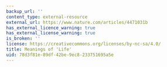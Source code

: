 ```yaml
---
backup_url: ''
content_type: external-resource
external_url: https://www.nature.com/articles/4471031b
has_external_licence_warning: true
has_external_license_warning: true
is_broken: ''
license: https://creativecommons.org/licenses/by-nc-sa/4.0/
title: Meanings of 'Life'
uid: 78d3f81e-89df-42be-9ec8-233751695a5e
---
```

